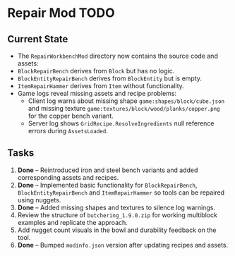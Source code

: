 # Repair Mod TODO

## Current State
 - The `RepairWorkbenchMod` directory now contains the source code and assets:
  - `BlockRepairBench` derives from `Block` but has no logic.
  - `BlockEntityRepairBench` derives from `BlockEntity` but is empty.
  - `ItemRepairHammer` derives from `Item` without functionality.
- Game logs reveal missing assets and recipe problems:
  - Client log warns about missing shape `game:shapes/block/cube.json` and missing texture `game:textures/block/wood/planks/copper.png` for the copper bench variant.
  - Server log shows `GridRecipe.ResolveIngredients` null reference errors during `AssetsLoaded`.

## Tasks
1. **Done** – Reintroduced iron and steel bench variants and added corresponding assets and recipes.
2. **Done** – Implemented basic functionality for `BlockRepairBench`, `BlockEntityRepairBench` and `ItemRepairHammer` so tools can be repaired using nuggets.
3. **Done** – Added missing shapes and textures to silence log warnings.
4. Review the structure of `butchering_1.9.0.zip` for working multiblock examples and replicate the approach.
5. Add nugget count visuals in the bowl and durability feedback on the tool.
6. **Done** – Bumped `modinfo.json` version after updating recipes and assets.
